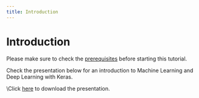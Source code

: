 ```yaml
---
title: Introduction
---
```


# Introduction

Please make sure to check the [prerequisites]({{site.baseurl}}/modules/prerequisites/prerequisites/)
before starting this tutorial.

Check the presentation below for an introduction to Machine Learning and Deep Learning with Keras.

\Click <a target="_blank" href="{{site.baseurl}}/presentations/DeepLearningKeras.pdf">here</a>
to download the presentation.

